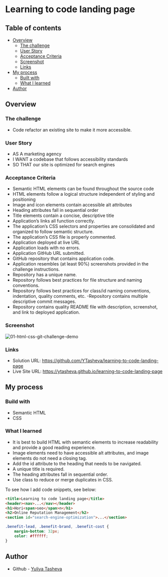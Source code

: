 # Learning to code landing page

## Table of contents

- [Overview](#overview)
  - [The challenge](#the-challenge)
  - [User Story](#user-story)
  - [Acceptance Criteria](#acceptance-criteria)
  - [Screenshot](#screenshot)
  - [Links](#links)
- [My process](#my-process)
  - [Built with](#built-with)
  - [What I learned](#what-i-learned)
- [Author](#author)

## Overview

### The challenge

-  Code refactor an existing site to make it more accessible.

### User Story

- AS A marketing agency
- I WANT a codebase that follows accessibility standards
- SO THAT our site is optimized for search engines

### Acceptance Criteria

- Semantic HTML elements can be found throughout the source code
- HTML elements follow a logical structure independent of styling and positioning
- Image and icon elements contain accessible alt attributes
- Heading attributes fall in sequential order
- Title elements contain a concise, descriptive title
- Application’s links all function correctly.
- The application’s CSS selectors and properties are consolidated and organized to follow semantic structure.
- The application’s CSS file is properly commented.
- Application deployed at live URL
- Application loads with no errors.
- Application GitHub URL submitted.
- GitHub repository that contains application code.
- Application resembles (at least 90%) screenshots provided in the challenge instructions.
- Repository has a unique name.
- Repository follows best practices for file structure and naming conventions.
- Repository follows best practices for class/id naming conventions, indentation, quality comments, etc.
 -Repository contains multiple descriptive commit messages.
- Repository contains quality README file with description, screenshot, and link to deployed application.
  
### Screenshot

![01-html-css-git-challenge-demo](https://github.com/YTasheva/learning-to-code-landing-page/assets/148258557/c55f1039-d751-49e6-a8b8-dc12c08132b8)


### Links

- Solution URL: https://github.com/YTasheva/learning-to-code-landing-page
- Live Site URL: https://ytasheva.github.io/learning-to-code-landing-page
## My process

### Build with

- Semantic HTML
- CSS

### What I learned

- It is best to build HTML with semantic elements to increase readability and provide a good reading experience.
- Image elements need to have accessible alt attributes, and image elements do not need a closing tag.
- Add the id attribute to the heading that needs to be navigated.
- A unique title is required.
- The heading attributes fall in sequential order.
- Use class to reduce or merge duplicates in CSS.

To see how I add code snippets, see below:

```html
<title>Learning to code landing page</title>
<header><nav>...</nav></header>
<h1>Hori<span>seo</span>n</h1>
<h2>Online Reputation Management</h2>
<section id="search-engine-optimization">...</section>
```
```css
.benefit-lead, .benefit-brand, .benefit-cost {
    margin-bottom: 32px;
    color: #ffffff;
}
```

## Author

- Github - [Yuliya Tasheva](https://github.com/YTasheva)
